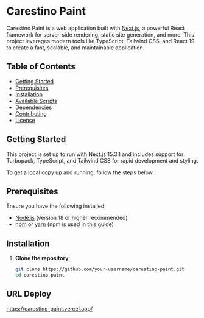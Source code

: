 # Carestino Paint

Carestino Paint is a web application built with [Next.js](https://nextjs.org/), a powerful React framework for server-side rendering, static site generation, and more. This project leverages modern tools like TypeScript, Tailwind CSS, and React 19 to create a fast, scalable, and maintainable application.

## Table of Contents

- [Getting Started](#getting-started)
- [Prerequisites](#prerequisites)
- [Installation](#installation)
- [Available Scripts](#available-scripts)
- [Dependencies](#dependencies)
- [Contributing](#contributing)
- [License](#license)

## Getting Started

This project is set up to run with Next.js 15.3.1 and includes support for Turbopack, TypeScript, and Tailwind CSS for rapid development and styling.

To get a local copy up and running, follow the steps below.

## Prerequisites

Ensure you have the following installed:
- [Node.js](https://nodejs.org/) (version 18 or higher recommended)
- [npm](https://www.npmjs.com/) or [yarn](https://yarnpkg.com/) (npm is used in this guide)

## Installation

1. **Clone the repository**:
   ```bash
   git clone https://github.com/your-username/carestino-paint.git
   cd carestino-paint
   
   
## URL Deploy
https://carestino-paint.vercel.app/